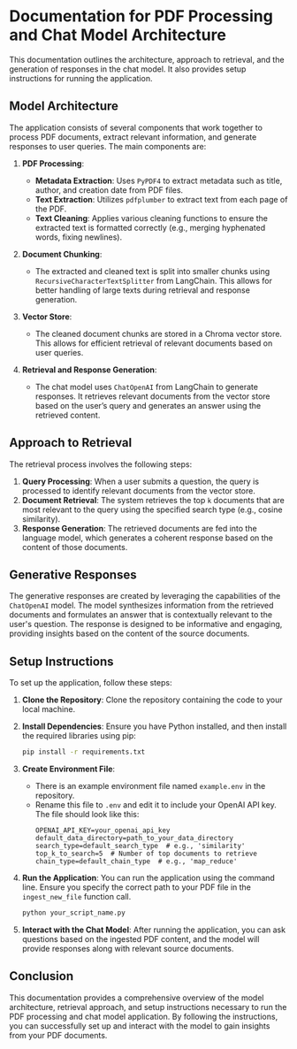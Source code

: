 # Documentation for PDF Processing and Chat Model Architecture

This documentation outlines the architecture, approach to retrieval, and the generation of responses in the chat model. It also provides setup instructions for running the application.

## Model Architecture

The application consists of several components that work together to process PDF documents, extract relevant information, and generate responses to user queries. The main components are:

1. **PDF Processing**:
   - **Metadata Extraction**: Uses `PyPDF4` to extract metadata such as title, author, and creation date from PDF files.
   - **Text Extraction**: Utilizes `pdfplumber` to extract text from each page of the PDF.
   - **Text Cleaning**: Applies various cleaning functions to ensure the extracted text is formatted correctly (e.g., merging hyphenated words, fixing newlines).

2. **Document Chunking**:
   - The extracted and cleaned text is split into smaller chunks using `RecursiveCharacterTextSplitter` from LangChain. This allows for better handling of large texts during retrieval and response generation.

3. **Vector Store**:
   - The cleaned document chunks are stored in a Chroma vector store. This allows for efficient retrieval of relevant documents based on user queries.

4. **Retrieval and Response Generation**:
   - The chat model uses `ChatOpenAI` from LangChain to generate responses. It retrieves relevant documents from the vector store based on the user’s query and generates an answer using the retrieved content.

## Approach to Retrieval

The retrieval process involves the following steps:

1. **Query Processing**: When a user submits a question, the query is processed to identify relevant documents from the vector store.
2. **Document Retrieval**: The system retrieves the top `k` documents that are most relevant to the query using the specified search type (e.g., cosine similarity).
3. **Response Generation**: The retrieved documents are fed into the language model, which generates a coherent response based on the content of those documents.

## Generative Responses

The generative responses are created by leveraging the capabilities of the `ChatOpenAI` model. The model synthesizes information from the retrieved documents and formulates an answer that is contextually relevant to the user's question. The response is designed to be informative and engaging, providing insights based on the content of the source documents.

## Setup Instructions

To set up the application, follow these steps:

1. **Clone the Repository**: Clone the repository containing the code to your local machine.

2. **Install Dependencies**: Ensure you have Python installed, and then install the required libraries using pip:
   ```bash
   pip install -r requirements.txt
   ```

3. **Create Environment File**:
   - There is an example environment file named `example.env` in the repository. 
   - Rename this file to `.env` and edit it to include your OpenAI API key. The file should look like this:
     ```plaintext
     OPENAI_API_KEY=your_openai_api_key
     default_data_directory=path_to_your_data_directory
     search_type=default_search_type  # e.g., 'similarity'
     top_k_to_search=5  # Number of top documents to retrieve
     chain_type=default_chain_type  # e.g., 'map_reduce'
     ```

4. **Run the Application**: You can run the application using the command line. Ensure you specify the correct path to your PDF file in the `ingest_new_file` function call.

   ```bash
   python your_script_name.py
   ```

5. **Interact with the Chat Model**: After running the application, you can ask questions based on the ingested PDF content, and the model will provide responses along with relevant source documents.

## Conclusion

This documentation provides a comprehensive overview of the model architecture, retrieval approach, and setup instructions necessary to run the PDF processing and chat model application. By following the instructions, you can successfully set up and interact with the model to gain insights from your PDF documents.